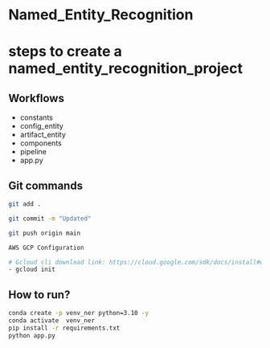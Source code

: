 # Named_Entity_Recognition

# steps to create a named_entity_recognition_project

## Workflows
- constants
- config_entity
- artifact_entity
- components
- pipeline
- app.py


## Git commands
```bash
git add .

git commit -m "Updated"

git push origin main

AWS GCP Configuration
```

```bash
# Gcloud cli download link: https://cloud.google.com/sdk/docs/install#windows
- gcloud init
```

## How to run?
```bash
conda create -p venv_ner python=3.10 -y
conda activate  venv_ner
pip install -r requirements.txt
python app.py
```